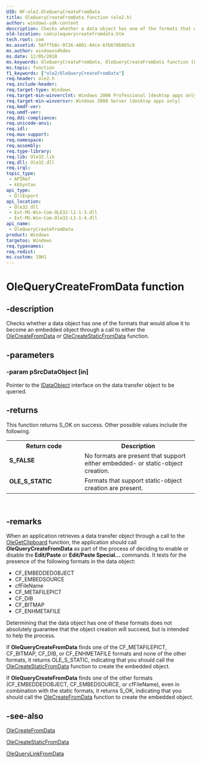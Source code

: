 ```yaml
---
UID: NF:ole2.OleQueryCreateFromData
title: OleQueryCreateFromData function (ole2.h)
author: windows-sdk-content
description: Checks whether a data object has one of the formats that would allow it to become an embedded object through a call to either the OleCreateFromData or OleCreateStaticFromData function.
old-location: com\olequerycreatefromdata.htm
tech.root: com
ms.assetid: 58fffb8c-9726-4801-84ce-6fb670b865c8
ms.author: windowssdkdev
ms.date: 12/05/2018
ms.keywords: OleQueryCreateFromData, OleQueryCreateFromData function [COM], _ole_OleQueryCreateFromData, com.olequerycreatefromdata, ole2/OleQueryCreateFromData
ms.topic: function
f1_keywords: ["ole2/OleQueryCreateFromData"]
req.header: ole2.h
req.include-header: 
req.target-type: Windows
req.target-min-winverclnt: Windows 2000 Professional [desktop apps only]
req.target-min-winversvr: Windows 2000 Server [desktop apps only]
req.kmdf-ver: 
req.umdf-ver: 
req.ddi-compliance: 
req.unicode-ansi: 
req.idl: 
req.max-support: 
req.namespace: 
req.assembly: 
req.type-library: 
req.lib: Ole32.lib
req.dll: Ole32.dll
req.irql: 
topic_type:
 - APIRef
 - kbSyntax
api_type:
 - DllExport
api_location:
 - Ole32.dll
 - Ext-MS-Win-Com-OLE32-l1-1-3.dll
 - Ext-MS-Win-Com-Ole32-L1-1-4.dll
api_name:
 - OleQueryCreateFromData
product: Windows
targetos: Windows
req.typenames: 
req.redist: 
ms.custom: 19H1
---
```


# OleQueryCreateFromData function


## -description


Checks whether a data object has one of the formats that would allow it to become an embedded object through a call to either the <a href="https://docs.microsoft.com/windows/desktop/api/ole2/nf-ole2-olecreatefromdata">OleCreateFromData</a> or <a href="https://docs.microsoft.com/windows/desktop/api/ole2/nf-ole2-olecreatestaticfromdata">OleCreateStaticFromData</a> function.


## -parameters




### -param pSrcDataObject [in]

Pointer to the <a href="https://docs.microsoft.com/windows/desktop/api/objidl/nn-objidl-idataobject">IDataObject</a> interface on the data transfer object to be queried.


## -returns



This function returns S_OK on success. Other possible values include the following.

<table>
<tr>
<th>Return code</th>
<th>Description</th>
</tr>
<tr>
<td width="40%">
<dl>
<dt><b>S_FALSE</b></dt>
</dl>
</td>
<td width="60%">
No formats are present that support either embedded- or static-object creation.

</td>
</tr>
<tr>
<td width="40%">
<dl>
<dt><b>OLE_S_STATIC</b></dt>
</dl>
</td>
<td width="60%">
Formats that support static-object creation are present.

</td>
</tr>
</table>
 




## -remarks



When an application retrieves a data transfer object through a call to the <a href="https://docs.microsoft.com/windows/desktop/api/ole2/nf-ole2-olegetclipboard">OleGetClipboard</a> function, the application should call <b>OleQueryCreateFromData</b> as part of the process of deciding to enable or disable the <b>Edit/Paste</b> or <b>Edit/Paste Special...</b> commands. It tests for the presence of the following formats in the data object:

<ul>
<li>CF_EMBEDDEDOBJECT</li>
<li>CF_EMBEDSOURCE</li>
<li>cfFileName</li>
<li>CF_METAFILEPICT</li>
<li>CF_DIB</li>
<li>CF_BITMAP</li>
<li>CF_ENHMETAFILE</li>
</ul>
Determining that the data object has one of these formats does not absolutely guarantee that the object creation will succeed, but is intended to help the process.

If <b>OleQueryCreateFromData</b> finds one of the CF_METAFILEPICT, CF_BITMAP,  CF_DIB, or CF_ENHMETAFILE formats and none of the other formats, it returns OLE_S_STATIC, indicating that you should call the <a href="https://docs.microsoft.com/windows/desktop/api/ole2/nf-ole2-olecreatestaticfromdata">OleCreateStaticFromData</a> function to create the embedded object.

If <b>OleQueryCreateFromData</b> finds one of the other formats (CF_EMBEDDEDOBJECT, CF_EMBEDSOURCE, or cfFileName), even in combination with the static formats, it returns S_OK, indicating that you should call the <a href="https://docs.microsoft.com/windows/desktop/api/ole2/nf-ole2-olecreatefromdata">OleCreateFromData</a> function to create the embedded object. 





## -see-also




<a href="https://docs.microsoft.com/windows/desktop/api/ole2/nf-ole2-olecreatefromdata">OleCreateFromData</a>



<a href="https://docs.microsoft.com/windows/desktop/api/ole2/nf-ole2-olecreatestaticfromdata">OleCreateStaticFromData</a>



<a href="https://docs.microsoft.com/windows/desktop/api/ole2/nf-ole2-olequerylinkfromdata">OleQueryLinkFromData</a>
 

 

